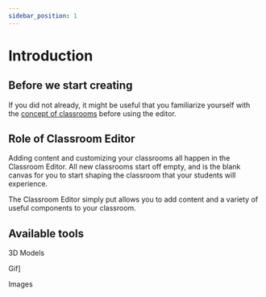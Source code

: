 ```yaml
---
sidebar_position: 1
---
```


# Introduction 

## Before we start creating
If you did not already, it might be useful that you familiarize yourself with the [concept of classrooms](/docs/dashboard/classrooms) before using the editor.

## Role of Classroom Editor

Adding content and customizing your classrooms all happen in the Classroom Editor. All new classrooms start off empty, and is the blank canvas for you to start shaping the classroom that your students will experience.

The Classroom Editor simply put allows you to add content and a variety of useful components to your classroom.


## Available tools

3D Models

Gif]

Images







